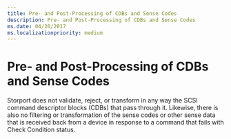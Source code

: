```yaml
---
title: Pre- and Post-Processing of CDBs and Sense Codes
description: Pre- and Post-Processing of CDBs and Sense Codes
ms.date: 04/20/2017
ms.localizationpriority: medium
---
```


# Pre- and Post-Processing of CDBs and Sense Codes


Storport does not validate, reject, or transform in any way the SCSI command descriptor blocks (CDBs) that pass through it. Likewise, there is also no filtering or transformation of the sense codes or other sense data that is received back from a device in response to a command that fails with Check Condition status.

 

 




